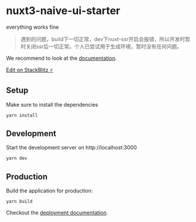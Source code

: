 # nuxt3-naive-ui-starter
everything works fine

> 遇到的问题，build下一切正常，dev下nuxt-ssr开启会报错，所以开发时暂时关闭ssr后一切正常。个人已尝试用于生成环境，暂时没有任何问题。

We recommend to look at the [documentation](https://v3.nuxtjs.org).

[Edit on StackBlitz ⚡️](https://stackblitz.com/github/Baiyuetribe/nuxt3-naive-ui-starter)

## Setup

Make sure to install the dependencies

```bash
yarn install
```

## Development

Start the development server on http://localhost:3000

```bash
yarn dev
```

## Production

Build the application for production:

```bash
yarn build
```

Checkout the [deployment documentation](https://v3.nuxtjs.org/docs/deployment).
